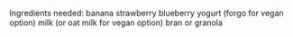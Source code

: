 Ingredients needed:
banana
strawberry
blueberry
yogurt (forgo for vegan option)
milk (or oat milk for vegan option)
bran or granola
